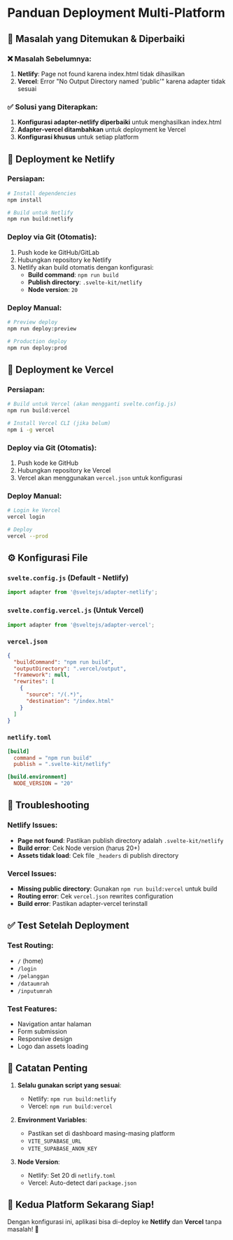 # Panduan Deployment Multi-Platform

## 🎯 Masalah yang Ditemukan & Diperbaiki

### ❌ Masalah Sebelumnya:
1. **Netlify**: Page not found karena index.html tidak dihasilkan
2. **Vercel**: Error "No Output Directory named 'public'" karena adapter tidak sesuai

### ✅ Solusi yang Diterapkan:
1. **Konfigurasi adapter-netlify diperbaiki** untuk menghasilkan index.html
2. **Adapter-vercel ditambahkan** untuk deployment ke Vercel
3. **Konfigurasi khusus** untuk setiap platform

## 🚀 Deployment ke Netlify

### Persiapan:
```bash
# Install dependencies
npm install

# Build untuk Netlify
npm run build:netlify
```

### Deploy via Git (Otomatis):
1. Push kode ke GitHub/GitLab
2. Hubungkan repository ke Netlify
3. Netlify akan build otomatis dengan konfigurasi:
   - **Build command**: `npm run build`
   - **Publish directory**: `.svelte-kit/netlify`
   - **Node version**: `20`

### Deploy Manual:
```bash
# Preview deploy
npm run deploy:preview

# Production deploy
npm run deploy:prod
```

## 🚀 Deployment ke Vercel

### Persiapan:
```bash
# Build untuk Vercel (akan mengganti svelte.config.js)
npm run build:vercel

# Install Vercel CLI (jika belum)
npm i -g vercel
```

### Deploy via Git (Otomatis):
1. Push kode ke GitHub
2. Hubungkan repository ke Vercel
3. Vercel akan menggunakan `vercel.json` untuk konfigurasi

### Deploy Manual:
```bash
# Login ke Vercel
vercel login

# Deploy
vercel --prod
```

## ⚙️ Konfigurasi File

### `svelte.config.js` (Default - Netlify)
```javascript
import adapter from '@sveltejs/adapter-netlify';
```

### `svelte.config.vercel.js` (Untuk Vercel)
```javascript
import adapter from '@sveltejs/adapter-vercel';
```

### `vercel.json`
```json
{
  "buildCommand": "npm run build",
  "outputDirectory": ".vercel/output",
  "framework": null,
  "rewrites": [
    {
      "source": "/(.*)",
      "destination": "/index.html"
    }
  ]
}
```

### `netlify.toml`
```toml
[build]
  command = "npm run build"
  publish = ".svelte-kit/netlify"

[build.environment]
  NODE_VERSION = "20"
```

## 🐛 Troubleshooting

### Netlify Issues:
- **Page not found**: Pastikan publish directory adalah `.svelte-kit/netlify`
- **Build error**: Cek Node version (harus 20+)
- **Assets tidak load**: Cek file `_headers` di publish directory

### Vercel Issues:
- **Missing public directory**: Gunakan `npm run build:vercel` untuk build
- **Routing error**: Cek `vercel.json` rewrites configuration
- **Build error**: Pastikan adapter-vercel terinstall

## ✅ Test Setelah Deployment

### Test Routing:
- `/` (home)
- `/login`
- `/pelanggan`
- `/dataumrah`
- `/inputumrah`

### Test Features:
- Navigation antar halaman
- Form submission
- Responsive design
- Logo dan assets loading

## 📝 Catatan Penting

1. **Selalu gunakan script yang sesuai**:
   - Netlify: `npm run build:netlify`
   - Vercel: `npm run build:vercel`

2. **Environment Variables**:
   - Pastikan set di dashboard masing-masing platform
   - `VITE_SUPABASE_URL`
   - `VITE_SUPABASE_ANON_KEY`

3. **Node Version**:
   - Netlify: Set 20 di `netlify.toml`
   - Vercel: Auto-detect dari `package.json`

## 🎉 Kedua Platform Sekarang Siap!

Dengan konfigurasi ini, aplikasi bisa di-deploy ke **Netlify** dan **Vercel** tanpa masalah! 🚀
